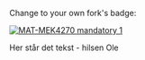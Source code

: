 Change to your own fork's badge:

[![MAT-MEK4270 mandatory 1](https://github.com/OleBB/mandatory1-OleBB/actions/workflows/main.yml/badge.svg)](https://github.com/OleBB/mandatory1-OleBB/actions/workflows/main.yml)

Her står det tekst - hilsen Ole
